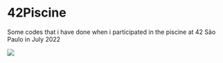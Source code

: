 # 42Piscine

Some codes that i have done when i participated in the piscine at 42 São Paulo in July 2022

![](https://media.giphy.com/media/dNgK7Ws7y176U/giphy.gif)
